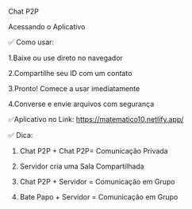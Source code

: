 Chat P2P

Acessando o Aplicativo

✅ Como usar:

1.Baixe ou use direto no navegador

2.Compartilhe seu ID com um contato

3.Pronto! Comece a usar imediatamente

4.Converse e envie arquivos com segurança

✅Aplicativo no Link: https://matematico10.netlify.app/

✅ Dica:

1. Chat P2P + Chat P2P= Comunicação Privada

2. Servidor cria uma Sala Compartilhada

3. Chat P2P + Servidor = Comunicação em Grupo

4. Bate Papo + Servidor = Comunicação em Grupo
